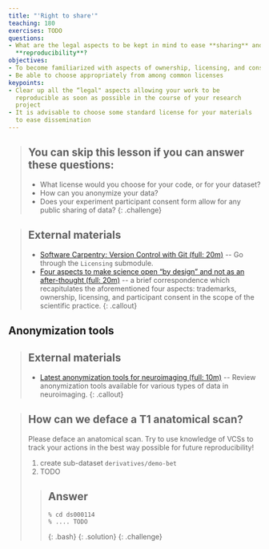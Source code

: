```yaml
---
title: "'Right to share'"
teaching: 180
exercises: TODO
questions:
- What are the legal aspects to be kept in mind to ease **sharing** and 
  **reproducibility**?
objectives:
- To become familiarized with aspects of ownership, licensing, and consent forms
- Be able to choose appropriately from among common licenses
keypoints:
- Clear up all the “legal" aspects allowing your work to be
  reproducible as soon as possible in the course of your research
  project
- It is advisable to choose some standard license for your materials
  to ease dissemination
---
```


> ## You can skip this lesson if you can answer these questions:
>
>  - What license would you choose for your code, or for your dataset?
>  - How can you anonymize your data?
>  - Does your experiment participant consent form allow for any
>    public sharing of data?
{: .challenge}


> ## External materials
>
>
> - [Software Carpentry: Version Control with Git (full: 20m)](http://swcarpentry.github.io/git-novice/) --
>  Go through the `Licensing` submodule.
> - [Four aspects to make science open “by design” and not as an after-thought (full: 20m)](http://dx.doi.org/10.1186/s13742-015-0072-7) --
>  a brief correspondence which recapitulates the aforementioned four aspects: trademarks, ownership, licensing, and participant consent
>  in the scope of the scientific practice.
{: .callout}

## Anonymization tools

> ## External materials
>
> - [Latest anonymization tools for neuroimaging (full: 10m)](http://open-brain-consent.readthedocs.io/en/latest/annon_tools.html) --
>   Review anonymization tools available for various types of data in neuroimaging.
{: .callout}

> ## How can we deface a T1 anatomical scan?
>
> Please deface an anatomical scan.  Try to use knowledge of VCSs to track your
> actions in the best way possible for future reproducibility!
> 
> 1. create sub-dataset `derivatives/demo-bet`
> 2. TODO
>
>
> > ## Answer
> > ~~~
> > % cd ds000114
> > % .... TODO
> > ~~~
> > {: .bash}
> {: .solution}
{: .challenge}